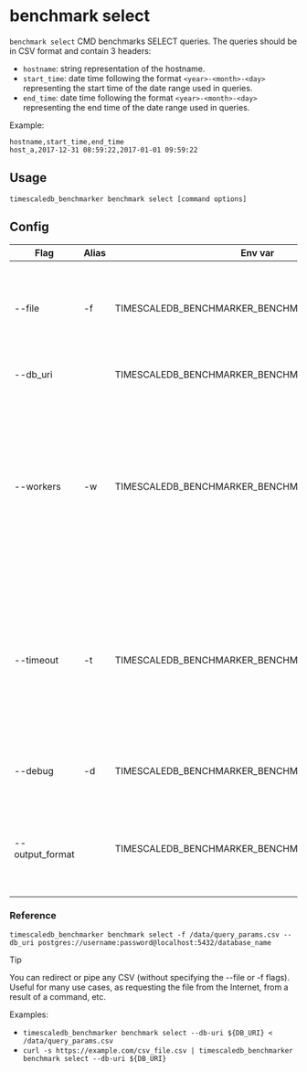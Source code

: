 # benchmark select
`benchmark select` CMD benchmarks SELECT queries. The queries should be in CSV format and contain 3 headers:

- `hostname`: string representation of the hostname.
- `start_time`: date time following the format `<year>-<month>-<day>` representing the start time of the date range used in queries.
- `end_time`: date time following the format `<year>-<month>-<day>` representing the end time of the date range used in queries.

Example:
```csv
hostname,start_time,end_time
host_a,2017-12-31 08:59:22,2017-01-01 09:59:22
```

## Usage
```shell
timescaledb_benchmarker benchmark select [command options]
```

## Config
| Flag            | Alias | Env var                                         | Description                                                                                                                                             | format                      | Required | Default     | Example                                                            |
|-----------------|-------|-------------------------------------------------|---------------------------------------------------------------------------------------------------------------------------------------------------------|-----------------------------|----------|-------------|--------------------------------------------------------------------|
| --file          | -f    | TIMESCALEDB_BENCHMARKER_BENCHMARK_FILE          | Path to a csv file containing raw query fields (format as specified above)                                                                              | file path                   | No       | STDIN input | -f /data/query_params.csv                                          |
| --db_uri        |       | TIMESCALEDB_BENCHMARKER_BENCHMARK_DB_URI        | TimescaleDB Connection URI                                                                                                                              | Postgres Conn URI           | Yes      |             | --db_uri postgres://username:password@localhost:5432/database_name |
| --workers       | -w    | TIMESCALEDB_BENCHMARKER_BENCHMARK_WORKERS       | Number of query workers executing Queries concurrently. Different from Postgress pool size, which can be configured in parallel through the db_uri flag | uint                        | No       | 5           | -w 10                                                              |
| --timeout       | -t    | TIMESCALEDB_BENCHMARKER_BENCHMARK_TIMEOUT       | Timeout for each query. A string with is a sequence of decimal numbers, each with optional fraction and a unit suffix such as `300ms`, or `2h45m`       | Duration as string          | No       | 200ms       | -t 400ms                                                           |
| --debug         | -d    | TIMESCALEDB_BENCHMARKER_BENCHMARK_DEBUG         | Debug mode. Enable it for printing debug logs                                                                                                           | boolean                     | No       | false       | -d true                                                            |
| --output_format |       | TIMESCALEDB_BENCHMARKER_BENCHMARK_OUTPUT_FORMAT | Output print format. By default, human readable output for printing in the console                                                                      | enum[human,csv,tsv,md,html] | No       | human       | --output-format md                                                 |

### Reference
```shell
timescaledb_benchmarker benchmark select -f /data/query_params.csv --db_uri postgres://username:password@localhost:5432/database_name
```

> [!TIP]
> You can redirect or pipe any CSV (without specifying the --file or -f flags).
> Useful for many use cases, as requesting the file from the Internet, from a result of a command, etc.
>
> Examples:
> - `timescaledb_benchmarker benchmark select --db-uri ${DB_URI} < /data/query_params.csv`
> - `curl -s https://example.com/csv_file.csv | timescaledb_benchmarker benchmark select --db-uri ${DB_URI}`
